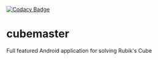 [![Codacy Badge](https://api.codacy.com/project/badge/Grade/ea9e62d03d134056999ebaa72a2dd1ff)](https://www.codacy.com/app/Firzen7/cubemaster?utm_source=github.com&amp;utm_medium=referral&amp;utm_content=Firzen7/cubemaster&amp;utm_campaign=Badge_Grade)

# cubemaster
Full featured Android application for solving Rubik's Cube
